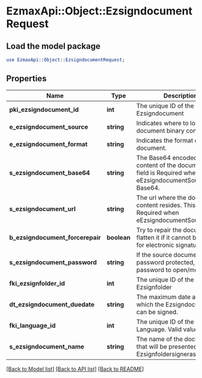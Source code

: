 # EzmaxApi::Object::EzsigndocumentRequest

## Load the model package
```perl
use EzmaxApi::Object::EzsigndocumentRequest;
```

## Properties
Name | Type | Description | Notes
------------ | ------------- | ------------- | -------------
**pki_ezsigndocument_id** | **int** | The unique ID of the Ezsigndocument | [optional] 
**e_ezsigndocument_source** | **string** | Indicates where to look for the document binary content. | 
**e_ezsigndocument_format** | **string** | Indicates the format of the document. | 
**s_ezsigndocument_base64** | **string** | The Base64 encoded binary content of the document.  This field is Required when eEzsigndocumentSource &#x3D; Base64. | [optional] 
**s_ezsigndocument_url** | **string** | The url where the document content resides.  This field is Required when eEzsigndocumentSource &#x3D; Url. | [optional] 
**b_ezsigndocument_forcerepair** | **boolean** | Try to repair the document or flatten it if it cannot be used for electronic signature.  | [optional] [default to true]
**s_ezsigndocument_password** | **string** | If the source document is password protected, the password to open/modify it. | [optional] [default to &#39;&#39;]
**fki_ezsignfolder_id** | **int** | The unique ID of the Ezsignfolder | 
**dt_ezsigndocument_duedate** | **string** | The maximum date and time at which the Ezsigndocument can be signed. | 
**fki_language_id** | **int** | The unique ID of the Language.  Valid values:  |Value|Description| |-|-| |1|French| |2|English| | 
**s_ezsigndocument_name** | **string** | The name of the document that will be presented to Ezsignfoldersignerassociations | 

[[Back to Model list]](../README.md#documentation-for-models) [[Back to API list]](../README.md#documentation-for-api-endpoints) [[Back to README]](../README.md)


